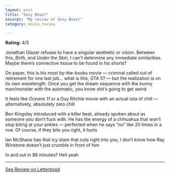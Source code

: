```yaml
---
layout: post
title: "Sexy Beast"
excerpt: "My review of Sexy Beast"
category: movie_review

---
```


**Rating:** 4/5

Jonathan Glazer refuses to have a singular aesthetic or vision. Between this, <i>Birth</i>, and <i>Under the Skin</i>, I can’t determine any immediate similarities. Maybe there’s connective tissue to be found in his shorts?

On paper, this is his most by-the-books movie — criminal called out of retirement for one last job… what is this, GTA 5? — but the realization is on its own wavelength. Once you get the dream sequence with the bunny man/monster with the automatic, you know shit’s going to get weird

It feels like <i>Oceans 11</i> or a Guy Ritchie movie with an actual iota of chill — alternatively, absolutely zero chill

Ben Kingsley introduced with a killer beat, already spoken about as someone you don’t fuck with. He has the energy of a chihuahua that won’t stop biting at your ankles — perfected when he says “no” like 20 times in a row. Of course, if they bite you right, it hurts

Ian McShane has that icy stare that cuts right into you, I don’t know how Ray Winstone doesn’t just crumble in front of him

In and out in 88 minutes? Hell yeah

<hr>

[See Review on Letterboxd](https://boxd.it/41psa5)
